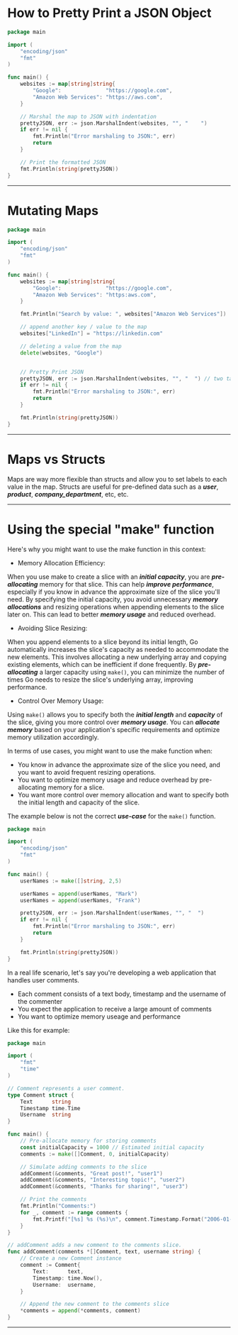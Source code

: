 # How to Pretty Print a JSON Object

```go
package main

import (
	"encoding/json"
	"fmt"
)

func main() {
	websites := map[string]string{
		"Google":              "https://google.com",
		"Amazon Web Services": "https://aws.com",
	}

	// Marshal the map to JSON with indentation
	prettyJSON, err := json.MarshalIndent(websites, "", "    ")
	if err != nil {
		fmt.Println("Error marshaling to JSON:", err)
		return
	}

	// Print the formatted JSON
	fmt.Println(string(prettyJSON))
}
```

---

# Mutating Maps

```go
package main

import (
	"encoding/json"
	"fmt"
)

func main() {
	websites := map[string]string{
		"Google":              "https://google.com",
		"Amazon Web Services": "https:aws.com",
	}

	fmt.Println("Search by value: ", websites["Amazon Web Services"])

	// append another key / value to the map
	websites["LinkedIn"] = "https://linkedin.com"

	// deleting a value from the map
	delete(websites, "Google")


	// Pretty Print JSON
	prettyJSON, err := json.MarshalIndent(websites, "", "  ") // two tab indention
	if err != nil {
		fmt.Println("Error marshaling to JSON:", err)
		return
	}

	fmt.Println(string(prettyJSON))
}

```

---

# Maps vs Structs

Maps are way more flexible than structs and allow you to set labels to each value in the map. Structs are useful for pre-defined data such as a **_user_**, **_product_**, **_company_department_**, etc, etc.

---

# Using the special "make" function

Here's why you might want to use the make function in this context:

- Memory Allocation Efficiency:

When you use make to create a slice with an **_initial capacity_**, you are **_pre-allocating_** memory for that slice. This can help **_improve performance_**, especially if you know in advance the approximate size of the slice you'll need. By specifying the initial capacity, you avoid unnecessary **_memory allocations_** and resizing operations when appending elements to the slice later on. This can lead to better **_memory usage_** and reduced overhead.

- Avoiding Slice Resizing:

When you append elements to a slice beyond its initial length, Go automatically increases the slice's capacity as needed to accommodate the new elements. This involves allocating a new underlying array and copying existing elements, which can be inefficient if done frequently. By **_pre-allocating_** a larger capacity using `make()`, you can minimize the number of times Go needs to resize the slice's underlying array, improving performance.

- Control Over Memory Usage:

Using `make()` allows you to specify both the **_initial length_** and **_capacity_** of the slice, giving you more control over **_memory usage_**. You can **_allocate memory_** based on your application's specific requirements and optimize memory utilization accordingly.

In terms of use cases, you might want to use the make function when:

- You know in advance the approximate size of the slice you need, and you want to avoid frequent resizing operations.
- You want to optimize memory usage and reduce overhead by pre-allocating memory for a slice.
- You want more control over memory allocation and want to specify both the initial length and capacity of the slice.

The example below is not the correct **_use-case_** for the `make()` function.

```go
package main

import (
	"encoding/json"
	"fmt"
)

func main() {
	userNames := make([]string, 2,5)

	userNames = append(userNames, "Mark")
	userNames = append(userNames, "Frank")

	prettyJSON, err := json.MarshalIndent(userNames, "", "  ")
	if err != nil {
		fmt.Println("Error marshaling to JSON:", err)
		return
	}

	fmt.Println(string(prettyJSON))
}
```

In a real life scenario, let's say you're developing a web application that handles user comments.

- Each comment consists of a text body, timestamp and the username of the commenter
- You expect the application to receive a large amount of comments
- You want to optimize memory useage and performance

Like this for example:

```go
package main

import (
    "fmt"
    "time"
)

// Comment represents a user comment.
type Comment struct {
    Text      string
    Timestamp time.Time
    Username  string
}

func main() {
    // Pre-allocate memory for storing comments
    const initialCapacity = 1000 // Estimated initial capacity
    comments := make([]Comment, 0, initialCapacity)

    // Simulate adding comments to the slice
    addComment(&comments, "Great post!", "user1")
    addComment(&comments, "Interesting topic!", "user2")
    addComment(&comments, "Thanks for sharing!", "user3")

    // Print the comments
    fmt.Println("Comments:")
    for _, comment := range comments {
        fmt.Printf("[%s] %s (%s)\n", comment.Timestamp.Format("2006-01-02 15:04:05"), comment.Text, comment.Username)
    }
}

// addComment adds a new comment to the comments slice.
func addComment(comments *[]Comment, text, username string) {
    // Create a new Comment instance
    comment := Comment{
        Text:      text,
        Timestamp: time.Now(),
        Username:  username,
    }

    // Append the new comment to the comments slice
    *comments = append(*comments, comment)
}

```

---
